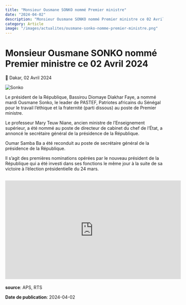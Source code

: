 ```yaml
---
title: "Monsieur Ousmane SONKO nommé Premier ministre"
date: "2024-04-02"
description: "Monsieur Ousmane SONKO nommé Premier ministre ce 02 Avril 2024"
category: Article
image: "/images/actualites/ousmane-sonko-nomme-premier-ministre.png"
---
```


# Monsieur Ousmane SONKO nommé Premier ministre ce 02 Avril 2024

📅 Dakar, 02 Avril 2024

<img src="/images/actualites/ousmane-sonko-nomme-premier-ministre.png" alt="Sonko" loading="lazy" fetchpriority="high">

Le président de la République, Bassirou Diomaye Diakhar Faye, a nommé mardi Ousmane Sonko, le leader de PASTEF, Patriotes africains du Sénégal pour le travail l’éthique et la fraternité (parti dissous) au poste de Premier ministre.

Le professeur Mary Teuw Niane, ancien ministre de l’Enseignement supérieur, a été nommé au poste de directeur de cabinet du chef de l’État, a annoncé le secrétaire général de la présidence de la République.

Oumar Samba Ba a été reconduit au poste de secrétaire général de la présidence de la République.

Il s’agit des premières nominations opérées par le nouveau président de la République qui a été investi dans ses fonctions le même jour à la suite de sa victoire à l’élection présidentielle du 24 mars.

## <iframe class="video" width="560" height="315" src="https://www.youtube.com/embed/dXml81VRMHo?rel=0&modestbranding=1&origin=https://www.vie-publique.sn" frameborder="0" allow="autoplay; encrypted-media" allowfullscreen></iframe>

**source**: APS, RTS

**Date de publication**: 2024-04-02
